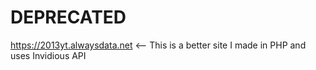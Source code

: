 
# DEPRECATED

https://2013yt.alwaysdata.net <-- This is a better site I made in PHP and uses Invidious API<br>
